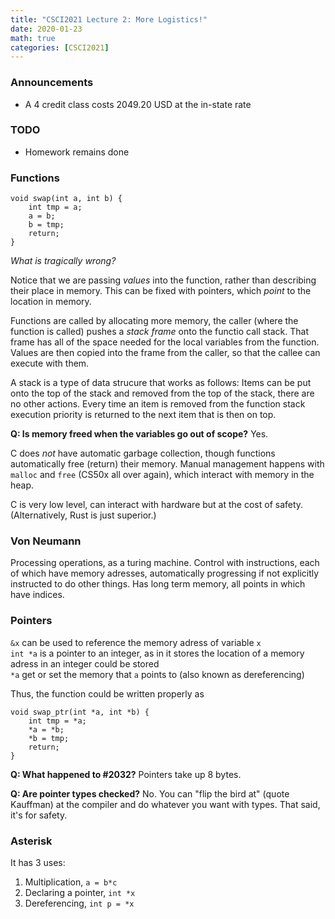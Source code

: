 ```yaml
---
title: "CSCI2021 Lecture 2: More Logistics!"
date: 2020-01-23
math: true 
categories: [CSCI2021]
---
```


### Announcements

- A 4 credit class costs 2049.20 USD at the in-state rate

### TODO

- Homework remains done

### Functions

```
void swap(int a, int b) {
    int tmp = a; 
    a = b;
    b = tmp; 
    return;
}
```

*What is tragically wrong?* 

Notice that we are passing *values* into the function, rather than describing their place in memory. This can be fixed with pointers, which *point* to the location in memory.

Functions are called by allocating more memory, the caller (where the function is called) pushes a *stack frame* onto the functio call stack. That frame has all of the space needed for the local variables from the function. Values are then copied into the frame from the caller, so that the callee can execute with them.

A stack is a type of data strucure that works as follows: Items can be put onto the top of the stack and removed from the top of the stack, there are no other actions. Every time an item is removed from the function stack execution priority is returned to the next item that is then on top.

**Q: Is memory freed when the variables go out of scope?** Yes.

C does *not* have automatic garbage collection, though functions automatically free (return) their memory. Manual management happens with `malloc` and `free` (CS50x all over again), which interact with memory in the heap.

C is very low level, can interact with hardware but at the cost of safety. (Alternatively, Rust is just superior.)

### Von Neumann

Processing operations, as a turing machine. Control with instructions, each of which have memory adresses, automatically progressing if not explicitly instructed to do other things. Has long term memory, all points in which have indices.

### Pointers

`&x` can be used to reference the memory adress of variable `x`  
`int *a` is a pointer to an integer, as in it stores the location of a memory adress in an integer could be stored  
`*a` get or set the memory that `a` points to (also known as dereferencing)

Thus, the function could be written properly as 

``` 
void swap_ptr(int *a, int *b) {
    int tmp = *a;
    *a = *b;
    *b = tmp;
    return;
}
```

**Q: What happened to #2032?** Pointers take up 8 bytes.

**Q: Are pointer types checked?** No. You can "flip the bird at" (quote Kauffman) at the compiler and do whatever you want with types. That said, it's for safety.

### Asterisk

It has 3 uses:

1. Multiplication, `a = b*c`
2. Declaring a pointer, `int *x`
3. Dereferencing, `int p = *x`
